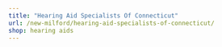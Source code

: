 ```yaml
---
title: "Hearing Aid Specialists Of Connecticut"
url: /new-milford/hearing-aid-specialists-of-connecticut/
shop: hearing aids
---
```


